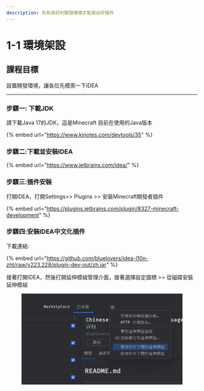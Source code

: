 ```yaml
---
description: 先有良好的開發環境才能寫出好插件
---
```


# 1-1 環境架設

## 課程目標

設置開發環境，讓各位先模索一下IDEA

***

### 步驟一: 下載JDK

請下載Java 17的JDK，這是Minecraft 目前在使用的Java版本

{% embed url="https://www.kjnotes.com/devtools/35" %}

### 步驟二:下載並安裝IDEA

{% embed url="https://www.jetbrains.com/idea/" %}

### 步驟三:插件安裝

打開IDEA，打開Settings>> Plugins >> 安裝Minecraft開發者插件

{% embed url="https://plugins.jetbrains.com/plugin/8327-minecraft-development" %}

### 步驟四:安裝IDEA中文化插件

下載連結:

{% embed url="https://github.com/bluelovers/idea-l10n-zht/raw/v223.228/plugin-dev-out/zh.jar" %}

接著打開IDEA，然後打開延伸模組管理介面，接著選擇設定圖標 >> 從磁碟安裝延伸模組

<figure><img src="../../.gitbook/assets/image.png" alt=""><figcaption></figcaption></figure>

